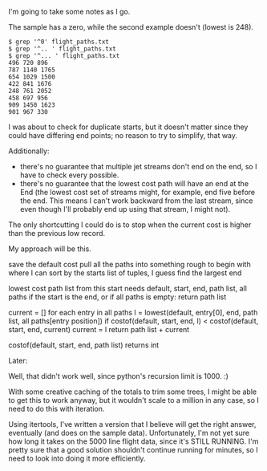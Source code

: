
I'm going to take some notes as I go.

The sample has a zero, while the second example doesn't (lowest is 248).

    $ grep '^0' flight_paths.txt
    $ grep '^.. ' flight_paths.txt
    $ grep '^... ' flight_paths.txt
    496 720 896
    787 1140 1765
    654 1029 1500
    422 841 1676
    248 761 2052
    458 697 956
    909 1450 1623
    901 967 330

I was about to check for duplicate starts, but it doesn't matter since they could have differing end points; no reason to try to simplify, that way.  

Additionally: 
* there's no guarantee that multiple jet streams don't end on the end, so I have to check every possible.  
* there's no guarantee that the lowest cost path will have an end at the End (the lowest cost set of streams might, for example, end five before the end.  This means I can't work backward from the last stream, since even though I'll probably end up using that stream, I might not).

The only shortcutting I could do is to stop when the current cost is higher than the previous low record.

My approach will be this.  

 save the default cost
 pull all the paths into something rough to begin with where I can sort by the starts 
  list of tuples, I guess
 find the largest end


 lowest cost path list from this start needs default, start, end, path list, all paths
  if the start is the end, or if all paths is empty:
   return path list
  
  current = []
  for each entry in all paths
   l = lowest(default, entry[0], end, path list, all paths[entry position])
   if costof(default, start, end, l) < costof(default, start, end, current)
    current = l
  return path list + current


costof(default, start, end, path list)
 returns int
  
  

Later:

Well, that didn't work well, since python's recursion limit is 1000.  :)

With some creative caching of the totals to trim some trees, I might be able to get this to work anyway, but it wouldn't scale to a million in any case, so I need to do this with iteration.

Using itertools, I've written a version that I believe will get the right answer, eventually (and does on the sample data).  Unfortunately, I'm not yet sure how long it takes on the 5000 line flight data, since it's STILL RUNNING.   I'm pretty sure that a good solution shouldn't continue running for minutes, so I need to look into doing it more efficiently.

 

